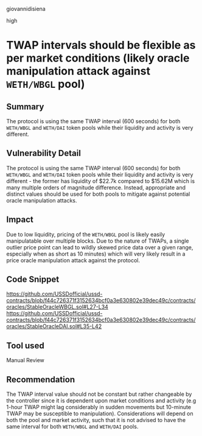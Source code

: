 giovannidisiena

high

# TWAP intervals should be flexible as per market conditions (likely oracle manipulation attack against `WETH/WBGL` pool)

## Summary
The protocol is using the same TWAP interval (600 seconds) for both `WETH/WBGL` and `WETH/DAI` token pools while their liquidity and activity is very different.

## Vulnerability Detail
The protocol is using the same TWAP interval (600 seconds) for both `WETH/WBGL` and `WETH/DAI` token pools while their liquidity and activity is very different - the former has liquidity of $22.7k compared to $15.62M which is many multiple orders of magnitude difference. Instead, appropriate and distinct values should be used for both pools to mitigate against potential oracle manipulation attacks.

## Impact
Due to low liquidity, pricing of the `WETH/WBGL` pool is likely easily manipulatable over multiple blocks. Due to the nature of TWAPs, a single outlier price point can lead to wildly skewed price data over a given range, especially when as short as 10 minutes) which will very likely result in a price oracle manipulation attack against the protocol.

## Code Snippet
https://github.com/USSDofficial/ussd-contracts/blob/f44c726371f3152634bcf0a3e630802e39dec49c/contracts/oracles/StableOracleWBGL.sol#L27-L34
https://github.com/USSDofficial/ussd-contracts/blob/f44c726371f3152634bcf0a3e630802e39dec49c/contracts/oracles/StableOracleDAI.sol#L35-L42

## Tool used

Manual Review

## Recommendation
The TWAP interval value should not be constant but rather changeable by the controller since it is dependent upon market conditions and activity (e.g 1-hour TWAP might lag considerably in sudden movements but 10-minute TWAP may be susceptible to manipulation). Considerations will depend on both
the pool and market activity, such that it is not advised to have the same interval for both `WETH/WBGL` and `WETH/DAI` pools.